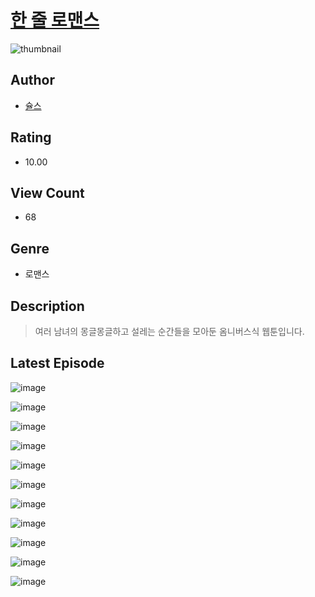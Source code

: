 # [한 줄 로맨스](https://comic.naver.com/challenge/list?titleId=811143)
![thumbnail](https://image-comic.pstatic.net/user_contents_data/challenge_comic/2023/05/25/367181/upload_3559357948774921317_480x623.jpeg)

## Author
- [슐스](https://comic.naver.com/artistTitle?id=367181)

## Rating
- 10.00

## View Count
- 68

## Genre
- 로맨스

## Description
> 여러 남녀의 몽글몽글하고 설레는 순간들을 모아둔 옴니버스식 웹툰입니다.


## Latest Episode
![image](https://image-comic.pstatic.net/user_contents_data/challenge_comic/2023/05/25/367181/upload_7291384306423324984.jpeg)

![image](https://image-comic.pstatic.net/user_contents_data/challenge_comic/2023/05/25/367181/upload_3618705184070514745.jpeg)

![image](https://image-comic.pstatic.net/user_contents_data/challenge_comic/2023/05/25/367181/upload_3618750264849610339.jpeg)

![image](https://image-comic.pstatic.net/user_contents_data/challenge_comic/2023/05/25/367181/upload_7378640234996917559.jpeg)

![image](https://image-comic.pstatic.net/user_contents_data/challenge_comic/2023/05/25/367181/upload_7233967809203876450.jpeg)

![image](https://image-comic.pstatic.net/user_contents_data/challenge_comic/2023/05/25/367181/upload_3835150864077959990.jpeg)

![image](https://image-comic.pstatic.net/user_contents_data/challenge_comic/2023/05/25/367181/upload_3558519021406283061.jpeg)

![image](https://image-comic.pstatic.net/user_contents_data/challenge_comic/2023/05/25/367181/upload_3834924176576164918.jpeg)

![image](https://image-comic.pstatic.net/user_contents_data/challenge_comic/2023/05/25/367181/upload_4122876551504212838.jpeg)

![image](https://image-comic.pstatic.net/user_contents_data/challenge_comic/2023/05/25/367181/upload_4135823111942977889.jpeg)

![image](https://image-comic.pstatic.net/user_contents_data/challenge_comic/2023/05/25/367181/upload_3977018461491651429.jpeg)
